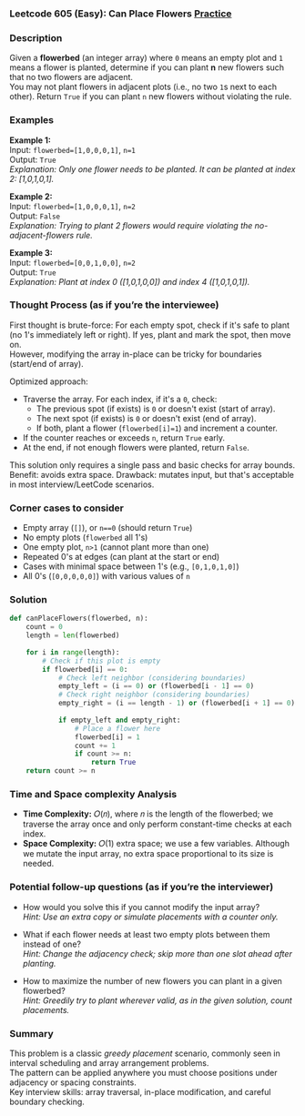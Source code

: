 ### Leetcode 605 (Easy): Can Place Flowers [Practice](https://leetcode.com/problems/can-place-flowers)

### Description  
Given a **flowerbed** (an integer array) where `0` means an empty plot and `1` means a flower is planted, determine if you can plant **n** new flowers such that no two flowers are adjacent.  
You may not plant flowers in adjacent plots (i.e., no two `1`s next to each other). Return `True` if you can plant `n` new flowers without violating the rule.

### Examples  

**Example 1:**  
Input: `flowerbed=[1,0,0,0,1]`, `n=1`  
Output: `True`  
*Explanation: Only one flower needs to be planted. It can be planted at index 2: [1,0,1,0,1].*

**Example 2:**  
Input: `flowerbed=[1,0,0,0,1]`, `n=2`  
Output: `False`  
*Explanation: Trying to plant 2 flowers would require violating the no-adjacent-flowers rule.*

**Example 3:**  
Input: `flowerbed=[0,0,1,0,0]`, `n=2`  
Output: `True`  
*Explanation: Plant at index 0 ([1,0,1,0,0]) and index 4 ([1,0,1,0,1]).*

### Thought Process (as if you’re the interviewee)  
First thought is brute-force: For each empty spot, check if it's safe to plant (no 1's immediately left or right). If yes, plant and mark the spot, then move on.  
However, modifying the array in-place can be tricky for boundaries (start/end of array).

Optimized approach:
- Traverse the array. For each index, if it's a `0`, check:
  - The previous spot (if exists) is `0` or doesn't exist (start of array).
  - The next spot (if exists) is `0` or doesn't exist (end of array).
  - If both, plant a flower (`flowerbed[i]=1`) and increment a counter.
- If the counter reaches or exceeds `n`, return `True` early.
- At the end, if not enough flowers were planted, return `False`.

This solution only requires a single pass and basic checks for array bounds.  
Benefit: avoids extra space. Drawback: mutates input, but that's acceptable in most interview/LeetCode scenarios.

### Corner cases to consider  
- Empty array (`[]`), or `n==0` (should return `True`)
- No empty plots (`flowerbed` all 1's)
- One empty plot, `n>1` (cannot plant more than one)
- Repeated 0's at edges (can plant at the start or end)
- Cases with minimal space between 1's (e.g., `[0,1,0,1,0]`)
- All 0's (`[0,0,0,0,0]`) with various values of `n`

### Solution

```python
def canPlaceFlowers(flowerbed, n):
    count = 0
    length = len(flowerbed)
    
    for i in range(length):
        # Check if this plot is empty
        if flowerbed[i] == 0:
            # Check left neighbor (considering boundaries)
            empty_left = (i == 0) or (flowerbed[i - 1] == 0)
            # Check right neighbor (considering boundaries)
            empty_right = (i == length - 1) or (flowerbed[i + 1] == 0)
            
            if empty_left and empty_right:
                # Place a flower here
                flowerbed[i] = 1
                count += 1
                if count >= n:
                    return True
    return count >= n
```

### Time and Space complexity Analysis  

- **Time Complexity:** 𝑂(𝑛), where 𝑛 is the length of the flowerbed; we traverse the array once and only perform constant-time checks at each index.
- **Space Complexity:** 𝑂(1) extra space; we use a few variables. Although we mutate the input array, no extra space proportional to its size is needed.

### Potential follow-up questions (as if you’re the interviewer)  

- How would you solve this if you cannot modify the input array?  
  *Hint: Use an extra copy or simulate placements with a counter only.*

- What if each flower needs at least two empty plots between them instead of one?  
  *Hint: Change the adjacency check; skip more than one slot ahead after planting.*

- How to maximize the number of new flowers you can plant in a given flowerbed?  
  *Hint: Greedily try to plant wherever valid, as in the given solution, count placements.*

### Summary
This problem is a classic *greedy placement* scenario, commonly seen in interval scheduling and array arrangement problems.  
The pattern can be applied anywhere you must choose positions under adjacency or spacing constraints.  
Key interview skills: array traversal, in-place modification, and careful boundary checking.